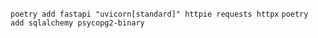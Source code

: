 `poetry add fastapi "uvicorn[standard]" httpie requests httpx`
`poetry add sqlalchemy psycopg2-binary`

